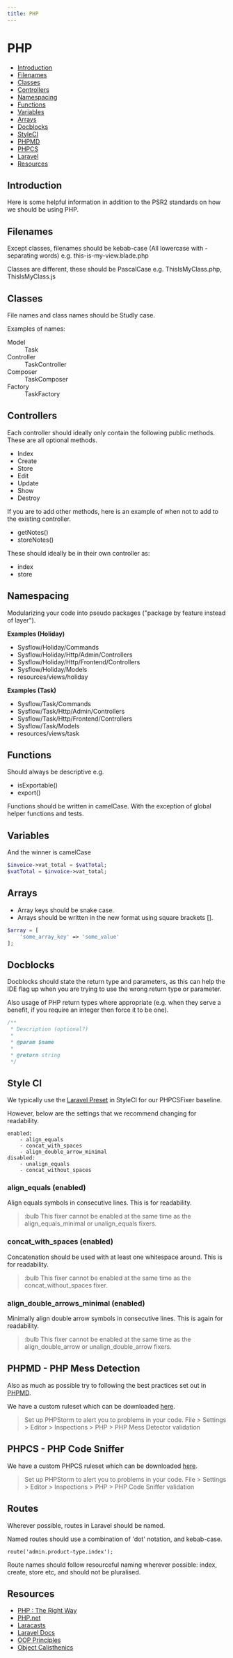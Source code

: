 ```yaml
---
title: PHP
---
```

# PHP

- [Introduction](#introduction)
- [Filenames](#filenames)
- [Classes](#classes)
- [Controllers](#controllers)
- [Namespacing](#namespacing)
- [Functions](#functions)
- [Variables](#variables)
- [Arrays](#arrays)
- [Docblocks](#docblocks)
- [StyleCI](#styleci)
- [PHPMD](#phpmd)
- [PHPCS](#phpcs)
- [Laravel](#laravel)
- [Resources](#resources)

<a name="introduction"></a>
## Introduction
Here is some helpful information in addition to the PSR2 standards on how we should be using PHP.

<a name="filenames"></a>
## Filenames

Except classes, filenames should be kebab-case (All lowercase with - separating words) e.g. this-is-my-view.blade.php

Classes are different, these should be PascalCase e.g. ThisIsMyClass.php, ThisIsMyClass.js

<a name="classes"></a>
## Classes

File names and class names should be Studly case.

Examples of names:
<dl class="dl-horizontal">
    <dt>Model</dt>
    <dd>Task</dd>    
    <dt>Controller</dt>
    <dd>TaskController</dd>   
    <dt>Composer</dt>
    <dd>TaskComposer</dd>    
    <dt>Factory</dt>
    <dd>TaskFactory</dd>
</dl>

<a name="controllers"></a>
## Controllers
Each controller should ideally only contain the following public methods. These are all optional methods.

- Index
- Create
- Store
- Edit 
- Update
- Show
- Destroy

If you are to add other methods, here is an example of when not to add to the existing controller.
- getNotes()
- storeNotes()

These should ideally be in their own controller as:
- index
- store

<a name="namespacing"></a>
## Namespacing

Modularizing your code into pseudo packages (&quot;package by feature instead of layer&quot;).

**Examples (Holiday)**
- Sysflow/Holiday/Commands
- Sysflow/Holiday/Http/Admin/Controllers
- Sysflow/Holiday/Http/Frontend/Controllers
- Sysflow/Holiday/Models
- resources/views/holiday

**Examples (Task)**
- Sysflow/Task/Commands
- Sysflow/Task/Http/Admin/Controllers
- Sysflow/Task/Http/Frontend/Controllers
- Sysflow/Task/Models
- resources/views/task

<a name="functions"></a>
## Functions
Should always be descriptive e.g.
- isExportable()
- export()

Functions should be written in camelCase. With the exception of global helper functions and tests. 

<a name="variables"></a>
## Variables
<div class="alert alert-warning">And the winner is camelCase</div>

```php
$invoice->vat_total = $vatTotal;
$vatTotal = $invoice->vat_total;
```

<a name="arrays"></a>
## Arrays
- Array keys should be snake case.
- Arrays should be written in the new format using square brackets [].

```php
$array = [
    'some_array_key' => 'some_value'
];
```

## Docblocks
Docblocks should state the return type and parameters, as this can help the IDE flag up when you are trying to use the wrong return type or parameter.

Also usage of PHP return types where appropriate (e.g. when they serve a benefit, if you require an integer then force it to be one).

```php
/**
 * Description (optional?)
 *  
 * @param $name
 *
 * @return string
 */
```

<a name="styleci"></a>
## Style CI
We typically use the [Laravel Preset](https://docs.styleci.io/presets#laravel) in StyleCI for our PHPCSFixer baseline.

However, below are the settings that we recommend changing for readability.

```
enabled:
    - align_equals
    - concat_with_spaces
    - align_double_arrow_minimal
disabled:
    - unalign_equals
    - concat_without_spaces
```

### align_equals (enabled)
Align equals symbols in consecutive lines. This is for readability.

> :bulb This fixer cannot be enabled at the same time as the align_equals_minimal or unalign_equals fixers.

### concat_with_spaces (enabled)
Concatenation should be used with at least one whitespace around. This is for readability.

> :bulb This fixer cannot be enabled at the same time as the concat_without_spaces fixer.

### align_double_arrows_minimal (enabled)
Minimally align double arrow symbols in consecutive lines. This is again for readability.

> :bulb This fixer cannot be enabled at the same time as the align_double_arrow or unalign_double_arrow fixers.


<a name="phpmd"></a>
## PHPMD - PHP Mess Detection
Also as much as possible try to following the best practices set out in [PHPMD](https://phpmd.org/).

We have a custom ruleset which can be downloaded <a href="https://raw.githubusercontent.com/sysflowdev/coding-standards/master/assets/files/phpmd.xml" target="_blank">here</a>.

> Set up PHPStorm to alert you to problems in your code.
> File > Settings > Editor > Inspections > PHP > PHP Mess Detector validation

<a name="phpcs"></a>
## PHPCS - PHP Code Sniffer

We have a custom PHPCS ruleset which can be downloaded <a href="https://raw.githubusercontent.com/sysflowdev/coding-standards/master/assets/files/phpcs.xml" target="_blank">here</a>.

> Set up PHPStorm to alert you to problems in your code.
> File > Settings > Editor > Inspections > PHP > PHP Code Sniffer validation

<a name="laravel"></a>
## Routes
Wherever possible, routes in Laravel should be named.

Named routes should use a combination of 'dot' notation, and kebab-case.

```
route('admin.product-type.index');
```

Route names should follow resourceful naming wherever possible: index, create, store etc, and should not be pluralised.

<a name="resources"></a>
## Resources
- [PHP : The Right Way](http://www.phptherightway.com/)
- [PHP.net](http://www.php.net/)
- [Laracasts](https://laracasts.com/)
- [Laravel Docs](https://laravel.com/docs)
- [OOP Principles](https://anampiu.github.io/blog/OOP-principles/)
- [Object Calisthenics](http://williamdurand.fr/2013/06/03/object-calisthenics/)  
